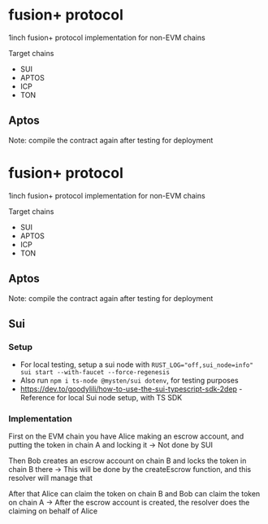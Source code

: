 # fusion+ protocol

1inch fusion+ protocol implementation for non-EVM chains

Target chains

- SUI
- APTOS
- ICP
- TON

## Aptos

Note: compile the contract again after testing for deployment


# fusion+ protocol

1inch fusion+ protocol implementation for non-EVM chains

Target chains

- SUI
- APTOS
- ICP
- TON

## Aptos

Note: compile the contract again after testing for deployment


<!-- [
      109, 121,  95, 115, 101,  99, 114,
      101, 116,  95, 112,  97, 115, 115,
      119, 111, 114, 100,  95, 102, 111,
      114,  95, 115, 119,  97, 112,  95,
      116, 101, 115, 116
    ] -->

## Sui

### Setup

- For local testing, setup a sui node with `RUST_LOG="off,sui_node=info" sui start --with-faucet --force-regenesis`
- Also run `npm i ts-node @mysten/sui dotenv`, for testing purposes
- https://dev.to/goodylili/how-to-use-the-sui-typescript-sdk-2dep - Reference for local Sui node setup, with TS SDK

### Implementation
First on the EVM chain you have Alice making an escrow account, and putting the token in chain A and locking it
-> Not done by SUI 

Then Bob creates an escrow account on chain B and locks the token in chain B there
-> This will be done by the createEscrow function, and this resolver will manage that

After that Alice can claim the token on chain B and Bob can claim the token on chain A
-> After the escrow account is created, the resolver does the claiming on behalf of Alice